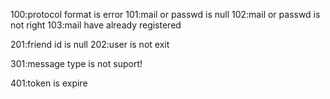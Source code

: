 
100:protocol format is error
101:mail or passwd is null
102:mail or passwd is not right
103:mail have already registered

201:friend id is null
202:user is not exit

301:message type is not suport!

401:token is expire

